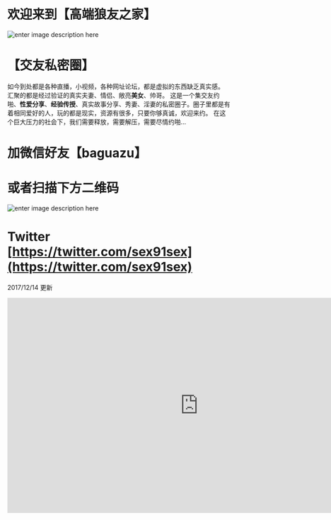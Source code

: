 <!DOCTYPE HTML><html><head><meta charset="utf-8"><meta name="viewport" content="width=device-width, initial-scale=1">

# 欢迎来到【高端狼友之家】
![enter image description here](https://i.imgur.com/LYN8uic.jpg)

# 【交友私密圈】
如今到处都是各种直播，小视频，各种网址论坛，都是虚拟的东西缺乏真实感。 
汇聚的都是经过验证的真实夫妻、情侣、敞亮**美女**、帅哥。 
这是一个集交友约啪、**性爱分享**、**经验传授**、真实故事分享、秀妻、淫妻的私密圈子。圈子里都是有着相同爱好的人，玩的都是现实，资源有很多，只要你够真诚，欢迎来约。 
在这个巨大压力的社会下，我们需要释放，需要解压，需要尽情约啪…

# 加微信好友【baguazu】
# 或者扫描下方二维码

![enter image description here](https://i.imgur.com/nJbtYkA.jpg)

# Twitter  [https://twitter.com/sex91sex](https://twitter.com/sex91sex)

2017/12/14 更新
<iframe height=486 width=861 src="https://bm.phncdn.com/videos/201708/31/130724101/720P_1500K_130724101.mp4?rs=151&ri=4700&s=1513214875&e=1513222075&h=dfe7de19355bc3813f7c09549c6ae018" frameborder="0" allowfullscreen>

<iframe height=486 width=861 src="https://bm.phncdn.com/videos/201708/22/129506701/720P_1500K_129506701.mp4?rs=128&ri=4200&s=1513215583&e=1513222783&h=e757269b9d62e77a98878df1c16f8ebc" frameborder="0" allowfullscreen>

<iframe height=486 width=861 src="https://cm.phncdn.com/videos/201704/29/114812701/170429_1811_480P_600K_114812701.mp4?a5dcae8e1adc0bdaed975f0c66fb5e055420f7c531f3765b4b98fe652aa4acb8227d68a731d1e65c6d23d0e768c5583775cd9c194c8f1d8a86725e432d30e873a9979ec13810a36455a1591c19874f0b215248a14dab8c876b78e98117c98a70cde7ba26c14df48a8c312d268d51c65ee1a5de91c2a143b8bddcbb76aa0de833a03c88c0370d31" frameborder="0" allowfullscreen>
